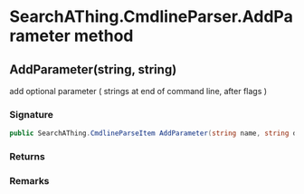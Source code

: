 # SearchAThing.CmdlineParser.AddParameter method
## AddParameter(string, string)
add optional parameter ( strings at end of command line, after flags )

### Signature
```csharp
public SearchAThing.CmdlineParseItem AddParameter(string name, string description)
```
### Returns

### Remarks

